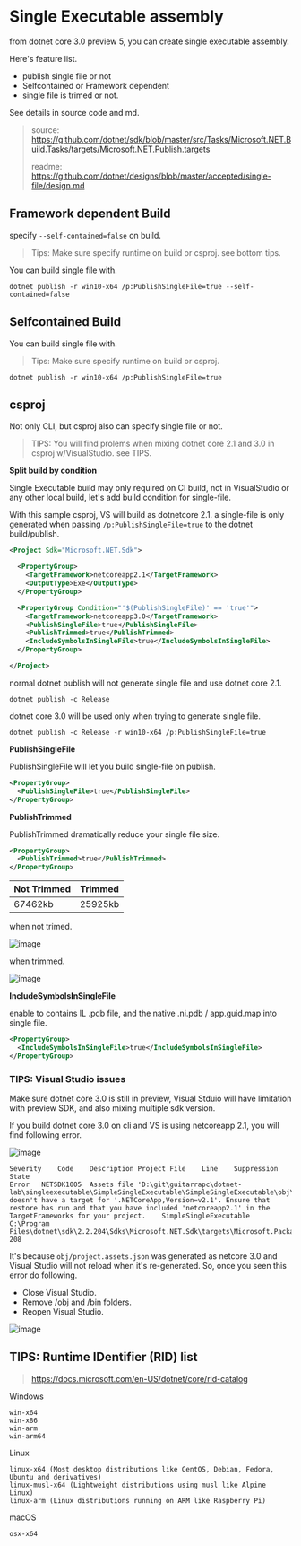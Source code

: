 # Single Executable assembly

from dotnet core 3.0 preview 5, you can create single executable assembly.

Here's feature list.

* publish single file or not
* Selfcontained or Framework dependent
* single file is trimed or not.

See details in source code and md.

> source: https://github.com/dotnet/sdk/blob/master/src/Tasks/Microsoft.NET.Build.Tasks/targets/Microsoft.NET.Publish.targets
> 
> readme: https://github.com/dotnet/designs/blob/master/accepted/single-file/design.md

## Framework dependent Build

specify `--self-contained=false` on build.

> Tips: Make sure specify runtime on build or csproj. see bottom tips.

You can build single file with.

```dotnet
dotnet publish -r win10-x64 /p:PublishSingleFile=true --self-contained=false
```

## Selfcontained Build

You can build single file with.

> Tips: Make sure specify runtime on build or csproj.

```dotnet
dotnet publish -r win10-x64 /p:PublishSingleFile=true
```

## csproj

Not only CLI, but csproj also can specify single file or not.

> TIPS: You will find prolems when mixing dotnet core 2.1 and 3.0 in csproj w/VisualStudio. see TIPS.

**Split build by condition**

Single Executable build may only required on CI build, not in VisualStudio or any other local build, let's add build condition for single-file.

With this sample csproj, VS will build as dotnetcore 2.1. a single-file is only generated when passing `/p:PublishSingleFile=true` to the dotnet build/publish.

```xml
<Project Sdk="Microsoft.NET.Sdk">

  <PropertyGroup>
    <TargetFramework>netcoreapp2.1</TargetFramework>
    <OutputType>Exe</OutputType>
  </PropertyGroup>

  <PropertyGroup Condition="'$(PublishSingleFile)' == 'true'">
    <TargetFramework>netcoreapp3.0</TargetFramework>
    <PublishSingleFile>true</PublishSingleFile>
    <PublishTrimmed>true</PublishTrimmed>
    <IncludeSymbolsInSingleFile>true</IncludeSymbolsInSingleFile>
  </PropertyGroup>

</Project>
```

normal dotnet publish will not generate single file and use dotnet core 2.1.

```shell
dotnet publish -c Release
```

dotnet core 3.0 will be used only when trying to generate single file.

```shell
dotnet publish -c Release -r win10-x64 /p:PublishSingleFile=true
```

**PublishSingleFile**

PublishSingleFile will let you build single-file on publish.

```xml
<PropertyGroup>
  <PublishSingleFile>true</PublishSingleFile>
</PropertyGroup>
```

**PublishTrimmed**

PublishTrimmed dramatically reduce your single file size.

```xml
<PropertyGroup>
  <PublishTrimmed>true</PublishTrimmed>
</PropertyGroup>
```

Not Trimmed | Trimmed
---- | ----
67462kb | 25925kb

when not trimed.

![image](https://user-images.githubusercontent.com/3856350/62417198-e8d93c80-b684-11e9-9631-4853150480be.png)

when trimmed.

![image](https://user-images.githubusercontent.com/3856350/62417201-f8f11c00-b684-11e9-8f8e-70fc482725bc.png)


**IncludeSymbolsInSingleFile**

enable to contains IL .pdb file, and the native .ni.pdb / app.guid.map into single file.

```xml
<PropertyGroup>
  <IncludeSymbolsInSingleFile>true</IncludeSymbolsInSingleFile>
</PropertyGroup>
```

### TIPS: Visual Studio issues

Make sure dotnet core 3.0 is still in preview, Visual Stduio will have limitation with preview SDK, and also mixing multiple sdk version.

If you build dotnet core 3.0 on cli and VS is using netcoreapp 2.1, you will find following error.

![image](https://user-images.githubusercontent.com/3856350/62417277-ba5c6100-b686-11e9-9111-6bece18a37ce.png)

```
Severity	Code	Description	Project	File	Line	Suppression State
Error	NETSDK1005	Assets file 'D:\git\guitarrapc\dotnet-lab\singleexecutable\SimpleSingleExecutable\SimpleSingleExecutable\obj\project.assets.json' doesn't have a target for '.NETCoreApp,Version=v2.1'. Ensure that restore has run and that you have included 'netcoreapp2.1' in the TargetFrameworks for your project.	SimpleSingleExecutable	C:\Program Files\dotnet\sdk\2.2.204\Sdks\Microsoft.NET.Sdk\targets\Microsoft.PackageDependencyResolution.targets	208	
```

It's because `obj/project.assets.json` was generated as netcore 3.0 and Visual Studio will not reload when it's re-generated.
So, once you seen this error do following.

* Close Visual Studio.
* Remove /obj and /bin folders.
* Reopen Visual Studio.

![image](https://user-images.githubusercontent.com/3856350/62417308-3f477a80-b687-11e9-8c88-973457422902.png)

## TIPS: Runtime IDentifier (RID) list

> https://docs.microsoft.com/en-US/dotnet/core/rid-catalog

Windows 

```
win-x64
win-x86
win-arm
win-arm64
```

Linux

```
linux-x64 (Most desktop distributions like CentOS, Debian, Fedora, Ubuntu and derivatives)
linux-musl-x64 (Lightweight distributions using musl like Alpine Linux)
linux-arm (Linux distributions running on ARM like Raspberry Pi)
```

macOS

```
osx-x64
```
